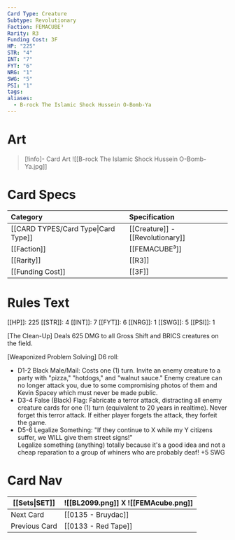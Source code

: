 ```yaml
---
Card Type: Creature
Subtype: Revolutionary
Faction: FEMACUBE³
Rarity: R3
Funding Cost: 3F
HP: "225"
STR: "4"
INT: "7"
FYT: "6"
NRG: "1"
SWG: "5"
PSI: "1"
tags: 
aliases:
  - B-rock The Islamic Shock Hussein O-Bomb-Ya
---
```

# Art

> [!info]- Card Art
> ![[B-rock The Islamic Shock Hussein O-Bomb-Ya.jpg]]

# Card Specs

| Category | Specification| 
| :--- | :--- |
| [[CARD TYPES/Card Type\|Card Type]] | [[Creature]] - [[Revolutionary]] |  
| [[Faction]] | [[FEMACUBE³]] |  
| [[Rarity]] | [[R3]] |  
| [[Funding Cost]] | [[3F]] |  

# Rules Text  

[[HP]]: 225 [[STR]]: 4 [[INT]]: 7 [[FYT]]: 6 [[NRG]]: 1 [[SWG]]: 5 [[PSI]]: 1  

[The Clean-Up] 
Deals 625 DMG to all Gross Shift and BRICS creatures on the field.

[Weaponized Problem Solving] 
D6 roll:
- D1-2 Black Male/Mail: Costs one (1) turn. Invite an enemy creature to a party with
"pizza," "hotdogs," and "walnut sauce."  Enemy creature can no longer attack you, 
due to some compromising photos of them and Kevin Spacey which must never be made public.
- D3-4 False (Black) Flag: Fabricate a terror attack, distracting all enemy creature cards
for one (1) turn (equivalent to 20 years in realtime). Never forget this terror attack. If either  player forgets the attack, they forfeit the game.
- D5-6 Legalize Something: "If they continue to X while my Y citizens suffer, we WILL
give them street signs!"  
Legalize something (anything) totally because it's a good idea 
  and not a cheap reparation to a group of whiners who are probably deaf! +5 SWG

# Card Nav

| [[Sets\|SET]] |  ![[BL2099.png]] 𐌢 ![[FEMAcube.png]] |
| --- | --- |
| Next Card | [[0135 - Bruydac]] |
| Previous Card | [[0133 - Red Tape]] |

